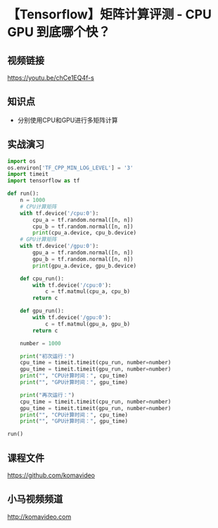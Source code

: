【Tensorflow】矩阵计算评测 - CPU GPU 到底哪个快？
============================================

## 视频链接

https://youtu.be/chCe1EQ4f-s

## 知识点

* 分别使用CPU和GPU进行多矩阵计算

## 实战演习

```python
import os
os.environ['TF_CPP_MIN_LOG_LEVEL'] = '3'
import timeit
import tensorflow as tf

def run():
    n = 1000
    # CPU计算矩阵
    with tf.device('/cpu:0'):
        cpu_a = tf.random.normal([n, n])
        cpu_b = tf.random.normal([n, n])
        print(cpu_a.device, cpu_b.device)
    # GPU计算矩阵
    with tf.device('/gpu:0'):
        gpu_a = tf.random.normal([n, n])
        gpu_b = tf.random.normal([n, n])
        print(gpu_a.device, gpu_b.device)

    def cpu_run():
        with tf.device('/cpu:0'):
            c = tf.matmul(cpu_a, cpu_b)
        return c 

    def gpu_run():
        with tf.device('/gpu:0'):
            c = tf.matmul(gpu_a, gpu_b)
        return c

    number = 1000

    print("初次运行：")
    cpu_time = timeit.timeit(cpu_run, number=number)
    gpu_time = timeit.timeit(gpu_run, number=number)
    print("", "CPU计算时间：", cpu_time)
    print("", "GPU计算时间：", gpu_time)

    print("再次运行：")
    cpu_time = timeit.timeit(cpu_run, number=number)
    gpu_time = timeit.timeit(gpu_run, number=number)
    print("", "CPU计算时间：", cpu_time)
    print("", "GPU计算时间：", gpu_time)

run()
```

## 课程文件

https://github.com/komavideo

## 小马视频频道

http://komavideo.com
